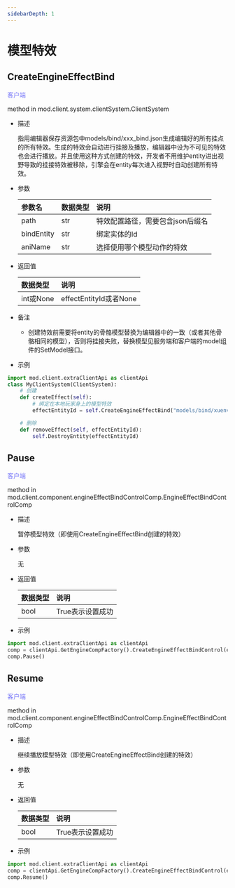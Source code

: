 ```yaml
---
sidebarDepth: 1
---
```

# 模型特效

## CreateEngineEffectBind

<span style="display:inline;color:#7575f9">客户端</span>

method in mod.client.system.clientSystem.ClientSystem

- 描述

    指用编辑器保存资源包中models/bind/xxx_bind.json生成编辑好的所有挂点的所有特效。生成的特效会自动进行挂接及播放，编辑器中设为不可见的特效也会进行播放。并且使用这种方式创建的特效，开发者不用维护entity进出视野导致的挂接特效被移除，引擎会在entity每次进入视野时自动创建所有特效。

- 参数

    | 参数名 | <div style="width: 4em">数据类型</div> | 说明 |
    | :--- | :--- | :--- |
    | path | str | 特效配置路径，需要包含json后缀名 |
    | bindEntity | str | 绑定实体的Id |
    | aniName | str | 选择使用哪个模型动作的特效 |

- 返回值

    | <div style="width: 4em">数据类型</div> | 说明 |
    | :--- | :--- |
    | int或None | effectEntityId或者None |

- 备注
    - 创建特效前需要将entity的骨骼模型替换为编辑器中的一致（或者其他骨骼相同的模型），否则将挂接失败，替换模型见服务端和客户端的model组件的SetModel接口。

- 示例

```python
import mod.client.extraClientApi as clientApi
class MyClientSystem(ClientSystem):
    # 创建
    def createEffect(self):
        # 绑定在本地玩家身上的模型特效
        effectEntityId = self.CreateEngineEffectBind("models/bind/xuenv_bind.json", clientApi.GetLocalPlayerId(), 'idle')

    # 删除
    def removeEffect(self, effectEntityId):
        self.DestroyEntity(effectEntityId)
```



## Pause

<span style="display:inline;color:#7575f9">客户端</span>

method in mod.client.component.engineEffectBindControlComp.EngineEffectBindControlComp

- 描述

    暂停模型特效（即使用CreateEngineEffectBind创建的特效）

- 参数

    无

- 返回值

    | <div style="width: 4em">数据类型</div> | 说明 |
    | :--- | :--- |
    | bool | True表示设置成功 |

- 示例

```python
import mod.client.extraClientApi as clientApi
comp = clientApi.GetEngineCompFactory().CreateEngineEffectBindControl(effectEntityId)
comp.Pause()
```



## Resume

<span style="display:inline;color:#7575f9">客户端</span>

method in mod.client.component.engineEffectBindControlComp.EngineEffectBindControlComp

- 描述

    继续播放模型特效（即使用CreateEngineEffectBind创建的特效）

- 参数

    无

- 返回值

    | <div style="width: 4em">数据类型</div> | 说明 |
    | :--- | :--- |
    | bool | True表示设置成功 |

- 示例

```python
import mod.client.extraClientApi as clientApi
comp = clientApi.GetEngineCompFactory().CreateEngineEffectBindControl(effectEntityId)
comp.Resume()
```



